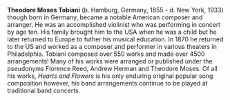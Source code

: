 
**Theodore Moses Tobiani** (b. Hamburg, Germany, 1855 - d. New York, 1933) though born in Germany, became a notable American composer and arranger. He was an accomplished violinist who was performing in concert by age ten. His family brought him to the USA when he was a child but he later returned to Europe to futher his musical education. In 1870 he returned to the US and worked as a composer and performer in various theaters in Philadelphia. Tobiani composed over 550 works and made over 4500 arrangements! Many of his works were arranged or published under the pseudonyms Florence Reed, Andrew Herman and Theodore Moses. Of all his works, *Hearts and Flowers* is his only enduring original popular song composition however, his band arrangements continue to be played at traditional band concerts. 


 